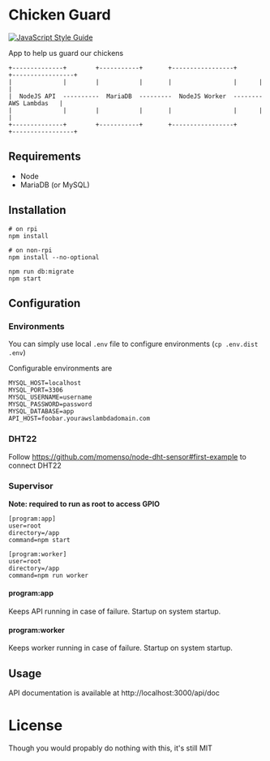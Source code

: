 # Chicken Guard

[![JavaScript Style Guide](https://img.shields.io/badge/code_style-standard-brightgreen.svg)](https://standardjs.com)

App to help us guard our chickens

```
+--------------+        +-----------+       +-----------------+      +-----------------+
|              |        |           |       |                 |      |                 |
|  NodeJS API  ----------  MariaDB  ---------  NodeJS Worker  --------   AWS Lambdas   |
|              |        |           |       |                 |      |                 |
+--------------+        +-----------+       +-----------------+      +-----------------+
```

## Requirements

* Node
* MariaDB (or MySQL)

## Installation

```
# on rpi
npm install

# on non-rpi
npm install --no-optional

npm run db:migrate
npm start
```

## Configuration

### Environments

You can simply use local `.env` file to configure environments (`cp .env.dist .env`)

Configurable environments are

```
MYSQL_HOST=localhost
MYSQL_PORT=3306
MYSQL_USERNAME=username
MYSQL_PASSWORD=password
MYSQL_DATABASE=app
API_HOST=foobar.yourawslambdadomain.com
```

### DHT22

Follow https://github.com/momenso/node-dht-sensor#first-example to connect DHT22

### Supervisor

**Note: required to run as root to access GPIO**

```
[program:app]
user=root
directory=/app
command=npm start

[program:worker]
user=root
directory=/app
command=npm run worker
```

#### program:app

Keeps API running in case of failure. Startup on system startup.

#### program:worker

Keeps worker running in case of failure. Startup on system startup.

## Usage

API documentation is available at http://localhost:3000/api/doc

# License

Though you would propably do nothing with this, it's still MIT
